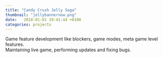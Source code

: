 ```yaml
---
title: "Candy Crush Jelly Saga"
thumbnail: "jellybannernew.png" 
date:   2018-01-01 19:41:44 +0100
categories: projects
---
```

Game feature development like blockers, game modes, meta game level features. <br>
Maintaining live game, performing updates and fixing bugs. <br>
<!-- <br>
<br>
Januar 2018 – April 2019<br>
<strong>Technologies:</strong> C++ -->